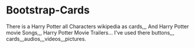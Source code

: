 # Bootstrap-Cards
There is a Harry Potter all Characters wikipedia as cards,,,
And Harry Potter movie Songs,,,
Harry Potter Movie Trailers...
I've used there buttons,,, cards,,,audios,,,videos,,,pictures.
